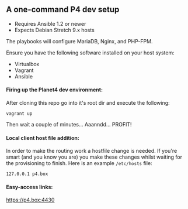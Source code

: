 ## A one-command P4 dev setup

- Requires Ansible 1.2 or newer
- Expects Debian Stretch 9.x hosts

The playbooks will configure MariaDB, Nginx, and PHP-FPM.

Ensure you have the following software installed on your host system:
- Virtualbox
- Vagrant
- Ansible

#### Firing up the Planet4 dev environment:
After cloning this repo go into it's root dir and execute the following:
```
vagrant up
```
Then wait a couple of minutes...
Aaanndd... PROFIT!

#### Local client host file addition:
In order to make the routing work a hostfile change is needed.
If you're smart (and you know you are) you make these changes whilst waiting for the provisioning to finish.
Here is an example `/etc/hosts` file:
```
127.0.0.1 p4.box
```

#### Easy-access links:
https://p4.box:4430  
